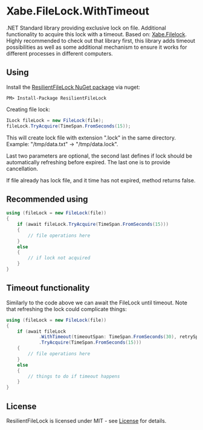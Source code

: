 # Xabe.FileLock.WithTimeout

.NET Standard library providing exclusive lock on file. Additional functionality to acquire this lock with a timeout. Based on: [Xabe.Filelock](https://github.com/tomaszzmuda/Xabe.FileLock). Highly recommended to check out that library first, this library adds timeout possibilities as well as some additional mechanism to ensure it works for different processes in different computers.

## Using

Install the [ResilientFileLock NuGet package](https://www.nuget.org/packages/ResilientFileLock) via nuget:

	PM> Install-Package ResilientFileLock
	
Creating file lock:

```csharp
ILock fileLock = new FileLock(file);
fileLock.TryAcquire(TimeSpan.FromSeconds(15));
```
This will create lock file with extension ".lock" in the same directory. Example: "/tmp/data.txt" -> "/tmp/data.lock".

Last two parameters are optional, the second last defines if lock should be automatically refreshing before expired. The last one is to provide cancellation.

If file already has lock file, and it time has not expired, method returns false.

## Recommended using

```csharp
using (fileLock = new FileLock(file))
{
    if (await fileLock.TryAcquire(TimeSpan.FromSeconds(15)))
    {
        // file operations here
    }
    else 
    {
        // if lock not acquired
    }
}
```
## Timeout functionality

Similarly to the code above we can await the FileLock until timeout. Note that refreshing the lock could complicate things:

```csharp
using (fileLock = new FileLock(file))
{
    if (await fileLock
            .WithTimeout(timeoutSpan: TimeSpan.FromSeconds(30), retrySpan: TimeSpan.FromSeconds(1))
            .TryAcquire(TimeSpan.FromSeconds(15)))
    {
        // file operations here
    }
    else 
    {
        // things to do if timeout happens
    }
}
```
## License

ResilientFileLock is licensed under MIT - see [License](LICENSE.md) for details.